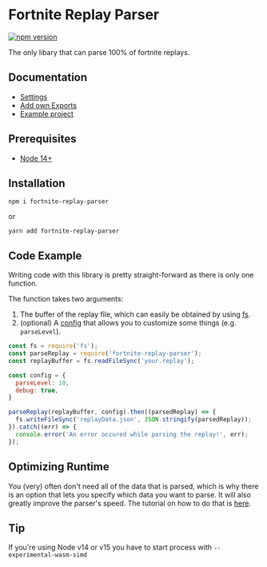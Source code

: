 # Fortnite Replay Parser
[![npm version](https://badge.fury.io/js/fortnite-replay-parser.svg)](https://npmjs.com/package/fortnite-replay-parser)

The only libary that can parse 100% of fortnite replays.

## Documentation

- [Settings](./docs/settings.md)
- [Add own Exports](./docs/addOwnExports.md)
- [Example project](https://github.com/xNocken/replay-reader-demo-project)

## Prerequisites

  * [Node 14+](https://nodejs.org/)

## Installation

```shell
npm i fortnite-replay-parser  
```
or
```shell
yarn add fortnite-replay-parser
```

## Code Example
Writing code with this library is pretty straight-forward as there is only one function.

The function takes two arguments:
1. The buffer of the replay file, which can easily be obtained by using [fs](https://nodejs.org/api/fs.html).
2. (optional) A [config](./docs/settings.md) that allows you to customize some things (e.g. `parseLevel`).

```js
const fs = require('fs');
const parseReplay = require('fortnite-replay-parser');
const replayBuffer = fs.readFileSync('your.replay');

const config = {
  parseLevel: 10,
  debug: true,
}

parseReplay(replayBuffer, config).then((parsedReplay) => {
  fs.writeFileSync('replayData.json', JSON.stringify(parsedReplay));
}).catch((err) => {
  console.error('An error occured while parsing the replay!', err);
});
```

## Optimizing Runtime
You (very) often don't need all of the data that is parsed, which is why there is an option that lets you specify which data you want to parse. It will also greatly improve the parser's speed. The tutorial on how to do that is [here](./addOwnExports.md).

## Tip
If you're using Node v14 or v15 you have to start process with ```--experimental-wasm-simd```
